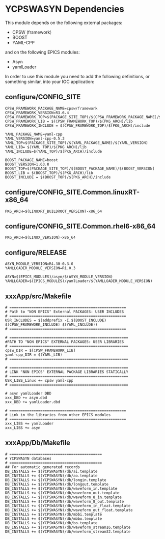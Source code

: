 # YCPSWASYN Dependencies

This module depends on the following external packages:
- CPSW (framework)
- BOOST
- YAML-CPP

and on the following EPICS modules:
- Asyn
- yamlLoader

In order to use this module you need to add the following definitions, or something similar, into your IOC application:

## configure/CONFIG_SITE

```
CPSW_FRAMEWORK_PACKAGE_NAME=cpsw/framework
CPSW_FRAMEWORK_VERSION=R3.6.4
CPSW_FRAMEWORK_TOP=$(PACKAGE_SITE_TOP)/$(CPSW_FRAMEWORK_PACKAGE_NAME)/$(CPSW_FRAMEWORK_VERSION)
CPSW_FRAMEWORK_LIB = $(CPSW_FRAMEWORK_TOP)/$(PKG_ARCH)/lib
CPSW_FRAMEWORK_INCLUDE = $(CPSW_FRAMEWORK_TOP)/$(PKG_ARCH)/include

YAML_PACKAGE_NAME=yaml-cpp
YAML_VERSION=yaml-cpp-0.5.3
YAML_TOP=$(PACKAGE_SITE_TOP)/$(YAML_PACKAGE_NAME)/$(YAML_VERSION)
YAML_LIB= $(YAML_TOP)/$(PKG_ARCH)/lib
YAML_INCLUDE=$(YAML_TOP)/$(PKG_ARCH)/include

BOOST_PACKAGE_NAME=boost
BOOST_VERSION=1.63.0
BOOST_TOP=$(PACKAGE_SITE_TOP)/$(BOOST_PACKAGE_NAME)/$(BOOST_VERSION)
BOOST_LIB = $(BOOST_TOP)/$(PKG_ARCH)/lib
BOOST_INCLUDE = $(BOOST_TOP)/$(PKG_ARCH)/include
```

## configure/CONFIG_SITE.Common.linuxRT-x86_64

```
PKG_ARCH=$(LINUXRT_BUILDROOT_VERSION)-x86_64
```

## configure/CONFIG_SITE.Common.rhel6-x86_64

```
PKG_ARCH=$(LINUX_VERSION)-x86_64
```

## configure/RELEASE

```
ASYN_MODULE_VERSION=R4.30-0.3.0
YAMLLOADER_MODULE_VERSION=R1.0.3

ASYN=$(EPICS_MODULES)/asyn/$(ASYN_MODULE_VERSION)
YAMLLOADER=$(EPICS_MODULES)/yamlLoader/$(YAMLLOADER_MODULE_VERSION)
```

## xxxApp/src/Makefile

```
# =====================================================
# Path to "NON EPICS" External PACKAGES: USER INCLUDES
# =====================================================
USR_INCLUDES = $(addprefix -I,$(BOOST_INCLUDE) $(CPSW_FRAMEWORK_INCLUDE) $(YAML_INCLUDE))
# =====================================================

# ======================================================
#PATH TO "NON EPICS" EXTERNAL PACKAGES: USER LIBRARIES
# ======================================================
cpsw_DIR = $(CPSW_FRAMEWORK_LIB)
yaml-cpp_DIR = $(YAML_LIB)
# ======================================================

# ======================================================
# LINK "NON EPICS" EXTERNAL PACKAGE LIBRARIES STATICALLY
# ======================================================
USR_LIBS_Linux += cpsw yaml-cpp
# ======================================================

# asyn yamlLoader DBD
xxx_DBD += asyn.dbd
xxx_DBD += yamlLoader.dbd

# =====================================================
# Link in the libraries from other EPICS modules
# =====================================================
xxx_LIBS += yamlLoader
xxx_LIBS += asyn
```

## xxxApp/Db/Makefile

```
# ==========================================
# YCPSWASYN databases
# ==========================================
## For automatic generated records
DB_INSTALLS += $(YCPSWASYN)/db/ai.template
DB_INSTALLS += $(YCPSWASYN)/db/ao.template
DB_INSTALLS += $(YCPSWASYN)/db/longin.template
DB_INSTALLS += $(YCPSWASYN)/db/longout.template
DB_INSTALLS += $(YCPSWASYN)/db/waveform_in.template
DB_INSTALLS += $(YCPSWASYN)/db/waveform_out.template
DB_INSTALLS += $(YCPSWASYN)/db/waveform_8_in.template
DB_INSTALLS += $(YCPSWASYN)/db/waveform_8_out.template
DB_INSTALLS += $(YCPSWASYN)/db/waveform_in_float.template
DB_INSTALLS += $(YCPSWASYN)/db/waveform_out_float.template
DB_INSTALLS += $(YCPSWASYN)/db/mbbi.template
DB_INSTALLS += $(YCPSWASYN)/db/mbbo.template
DB_INSTALLS += $(YCPSWASYN)/db/bo.template
DB_INSTALLS += $(YCPSWASYN)/db/waveform_stream16.template
DB_INSTALLS += $(YCPSWASYN)/db/waveform_stream32.template
```
